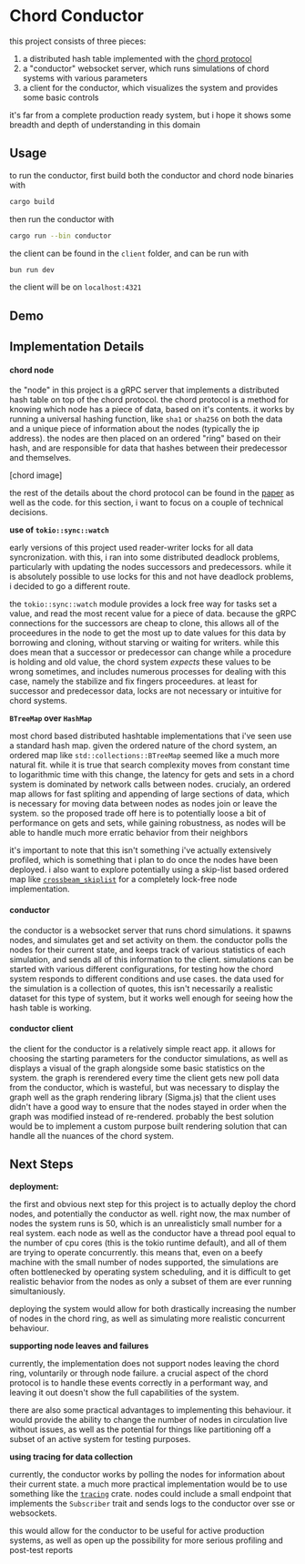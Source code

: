 # Chord Conductor
this project consists of three pieces:

1. a distributed hash table implemented with the [chord protocol](https://pdos.csail.mit.edu/papers/ton:chord/paper-ton.pdf)
2. a "conductor" websocket server, which runs simulations of chord systems with various parameters
3. a client for the conductor, which visualizes the system and provides some basic controls

it's far from a complete production ready system, but i hope it shows some breadth and depth of understanding in this domain

## Usage
to run the conductor, first build both the conductor and chord node binaries with
```bash
cargo build
```

then run the conductor with
```bash
cargo run --bin conductor
```

the client can be found in the `client` folder, and can be run with
```bash
bun run dev
```
the client will be on `localhost:4321`

## Demo
## Implementation Details
#### chord node
the "node" in this project is a gRPC server that implements a distributed hash table on top of the chord protocol.
the chord protocol is a method for knowing which node has a piece of data, based on it's contents. it works by running a universal hashing function, like `sha1` or `sha256`
on both the data and a unique piece of information about the nodes (typically the ip address). the nodes are then placed on an ordered "ring" based on their hash, and are responsible
for data that hashes between their predecessor and themselves.

[chord image]

the rest of the details about the chord protocol can be found in the [paper](https://pdos.csail.mit.edu/papers/ton:chord/paper-ton.pdf) as well as the code. for this section, i want to focus on a couple of technical decisions.

**use of `tokio::sync::watch`**

early versions of this project used reader-writer locks for all data syncronization. with this, i ran into some distributed deadlock problems, particularly with updating the nodes successors and predecessors. while it is absolutely possible to use locks for this and not have deadlock problems, i decided to go a different route.

the `tokio::sync::watch` module provides a lock free way for tasks set a value, and read the most recent value for a piece of data. because the gRPC connections for the successors are cheap to clone, this allows all of the proceedures in the node to get the most up to date values for this data by borrowing and cloning, without starving or waiting for writers. while this does mean that a successor or predecessor can change while a procedure is holding and old value, the chord system *expects* these values to be wrong sometimes, and includes numerous processes for dealing with this case, namely the stabilize and fix fingers proceedures. at least for successor and predecessor data, locks are not necessary or intuitive for chord systems.

**`BTreeMap` over `HashMap`**

most chord based distributed hashtable implementations that i've seen use a standard hash map. given the ordered nature of the chord system, an ordered map like `std::collections::BTreeMap` seemed like a much more natural fit. while it is true that search complexity moves from constant time to logarithmic time with this change, the latency for gets and sets in a chord system is dominated by network calls between nodes. crucialy, an ordered map allows for fast spliting and appending of large sections of data, which is necessary for moving data between nodes as nodes join or leave the system. so the proposed trade off here is to potentially loose a bit of performance on gets and sets, while gaining robustness, as nodes will be able to handle much more erratic behavior from their neighbors

it's important to note that this isn't something i've actually extensively profiled, which is something that i plan to do once the nodes have been deployed. i also want to explore potentially using a skip-list based ordered map like [`crossbeam_skiplist`](https://docs.rs/crossbeam-skiplist/latest/crossbeam_skiplist/) for a completely lock-free node implementation.

#### conductor
the conductor is a websocket server that runs chord simulations. it spawns nodes, and simulates get and set activity on them. the conductor polls the nodes for their current state, and keeps track of various statistics of each simulation, and sends all of this information to the client. simulations can be started with various different configurations, for testing how the chord system responds to different conditions and use cases. the data used for the simulation is a collection of quotes, this isn't necessarily a realistic dataset for this type of system, but it works well enough for seeing how the hash table is working.

#### conductor client
the client for the conductor is a relatively simple react app. it allows for choosing the starting parameters for the conductor simulations, as well as displays a visual of the graph alongside some basic statistics on the system. the graph is rerendered every time the client gets new poll data from the conductor, which is wasteful, but was necessary to display the graph well as the graph rendering library (Sigma.js) that the client uses didn't have a good way to ensure that the nodes stayed in order when the graph was modified instead of re-rendered. probably the best solution would be to implement a custom purpose built rendering solution that can handle all the nuances of the chord system.


## Next Steps 
**deployment:**

the first and obvious next step for this project is to actually deploy the chord nodes, and potentially the conductor as well.
right now, the max number of nodes the system runs is 50, which is an unrealisticly small number for a real system.
each node as well as the conductor have a thread pool equal to the number of cpu cores (this is the tokio runtime default), and all of them are trying to operate concurrently.
this means that, even on a beefy machine with the small number of nodes supported, the simulations are often bottlenecked by operating system scheduling,
and it is difficult to get realistic behavior from the nodes as only a subset of them are ever running simultaniously.

deploying the system would allow for both drastically increasing the number of nodes in the chord ring, as well as simulating more realistic concurrent behaviour.

**supporting node leaves and failures**

currently, the implementation does not support nodes leaving the chord ring, voluntarily or through node failure.
a crucial aspect of the chord protocol is to handle these events correctly in a performant way, and leaving it out doesn't show the full capabilities of the system.

there are also some practical advantages to implementing this behaviour. it would provide the ability to change the number of nodes in circulation live without issues,
as well as the potential for things like partitioning off a subset of an active system for testing purposes.

**using tracing for data collection**

currently, the conductor works by polling the nodes for information about their current state.
a much more practical implementation would be to use something like the [`tracing`](https://docs.rs/tracing/latest/tracing/) crate.
nodes could include a small endpoint that implements the `Subscriber` trait and sends logs to the conductor over sse or websockets.

this would allow for the conductor to be useful for active production systems, as well as open up the possibility for more serious profiling and post-test reports
